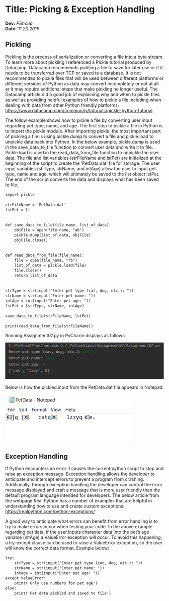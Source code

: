 # Title: Picking & Exception Handling
**Dev:** *PShoup*  
**Date:** *11.20.2019*

## Pickling
Pickling is the process of serialization or converting a file into a byte stream. To learn more about pickling I referenced a Pickle tutorial produced by Datacamp. Datacamp recommends pickling a file to save for later use or if it needs to be transferred over TCP or saved to a database. It is not recommended to pickle files that will be used between different platforms or different versions of Python as data may convert incompletely or not at all or it may require additional steps that make pickling no longer useful. The Datacamp article did a good job of explaining why and when to pickle files as well as providing helpful examples of how to pickle a file including when dealing with data from other Python friendly platforms. 
https://www.datacamp.com/community/tutorials/pickle-python-tutorial 

The follow example shows how to pickle a file by converting user input regarding pet type, name, and age. 
The first step to pickle a file in Python is to import the pickle module. After importing pickle, the most important part of pickling a file is using pickle.dump to convert a file and pickle.load to unpickle data back into Python. In the below example, pickle.dump is used in the save_data_to_file function to convert user data and write it to file. Pickle.load is used in the read_data_from_file function to unpickle the user data. The file and list variables (strFileName and lstPet) are initialized at the beginning of the script to create the ‘PetData.dat’ file for storage. The user input variables (strType, strName, and intAge) allow the user to input pet type, name and age, which will ultimately be saved to the list object lstPet. The end of the script converts the data and displays what has been saved to file. 

```
import pickle

strFileName = 'PetData.dat'
lstPet = []


def save_data_to_file(file_name, list_of_data):
    objFile = open(file_name, "ab")
    pickle.dump(list_of_data, objFile)
    objFile.close()


def read_data_from_file(file_name):
    file = open(file_name, "rb")
    list_of_data = pickle.load(file)
    file.close()
    return list_of_data


strType = str(input("Enter pet type (cat, dog, etc.): "))
strName = str(input("Enter pet name: "))
intAge = int(input("Enter pet age: "))
lstPet = [strType, strName, intAge]

save_data_to_file(strFileName, lstPet)

print(read_data_from_file(strFileName))
```

Running Assignment07.py in PyCharm displays as follows:  

![Script in PyCharm](https://github.com/eldonsdata/IntroToPython-Python-Mod07/blob/master/docs/Pickle.png "Script in PyCharm")

Below is how the pickled input from the PetData.dat file appears in Notepad:

![Pickled Data in Notepad](https://github.com/eldonsdata/IntroToPython-Python-Mod07/blob/master/docs/PetData.png "Pickled Data in Notepad")

## Exception Handling  
If Python encounters an error it causes the current python script to stop and raise an exception message. Exception handling allows the developer to anticipate and intercept errors to prevent a program from crashing. Additionally, through exception handling the developer can control the error message displayed and craft a message that is more user friendly than the default program language intended for developers. The below article from the webpage Real Python has a number of examples that are helpful in understanding how to use and create custom exceptions.   
https://realpython.com/python-exceptions/  

A good way to anticipate what errors can benefit from error handling is to try to make errors occur when testing your code. In the above example regarding pet data, if the user inputs character data into the pet’s age variable (intAge) a ValueError exception will occur. To avoid this happening, a try-except clause can be used to raise a ValueError exception, so the user will know the correct data format. Example below:

```
try:
    strType = str(input("Enter pet type (cat, dog, etc.): "))
    strName = str(input("Enter pet name: "))
    intAge = int(input("Enter pet age: "))
except ValueError:
    print('Only use numbers for pet age')
else:
    print('Pet data pickled and saved to file')
```



